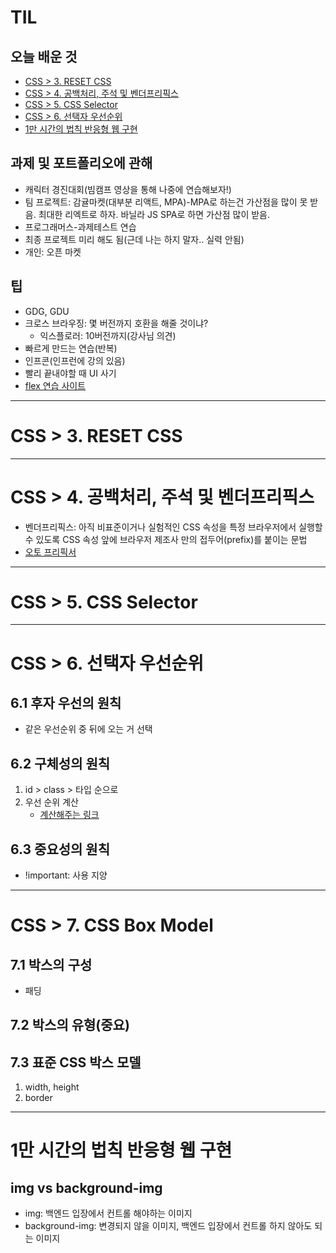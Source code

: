 # TIL
## 오늘 배운 것
* [CSS > 3. RESET CSS](#css--3-reset-css)
* [CSS > 4. 공백처리, 주석 및 벤더프리픽스](#css--4-공백처리-주석-및-벤더프리픽스)
* [CSS > 5. CSS Selector](#css--5-css-selector)
* [CSS > 6. 선택자 우선순위](#css--6-선택자-우선순위)
* [1만 시간의 법칙 반응형 웹 구현](#1만-시간의-법칙-반응형-웹-구현)
## 과제 및 포트폴리오에 관해
* 캐릭터 경진대회(빔캠프 영상을 통해 나중에 연습해보자!)
* 팀 프로젝트: 감귤마켓(대부분 리액트, MPA)-MPA로 하는건 가산점을 많이 못 받음. 최대한 리엑트로 하자. 바닐라 JS SPA로 하면 가산점 많이 받음.
* 프로그래머스-과제테스트 연습
* 최종 프로젝트 미리 해도 됨(근데 나는 하지 말자.. 실력 안됨)
* 개인: 오픈 마켓
## 팁
* GDG, GDU
* 크로스 브라우징: 몇 버전까지 호환을 해줄 것이냐?
    * 익스플로러: 10버전까지(강사님 의견)
* 빠르게 만드는 연습(반복)
* 인프콘(인프런에 강의 있음)
* 빨리 끝내야할 때 UI 사기
* [flex 연습 사이트](https://flexboxfroggy.com/#ko)
---
# CSS > 3. RESET CSS
---
# CSS > 4. 공백처리, 주석 및 벤더프리픽스
* 벤더프리픽스: 아직 비표준이거나 실험적인 CSS 속성을 특정 브라우저에서 실행할 수 있도록 CSS 속성 앞에 브라우저 제조사 만의 접두어(prefix)를 붙이는 문법
* [오토 프리픽서](https://autoprefixer.github.io)
---
# CSS > 5. CSS Selector
---
# CSS > 6. 선택자 우선순위
## 6.1 후자 우선의 원칙
* 같은 우선순위 중 뒤에 오는 거 선택
## 6.2 구체성의 원칙
1. id > class > 타입 순으로
2. 우선 순위 계산
    * [계산해주는 링크](https://specificity.keegan.st/)
## 6.3 중요성의 원칙
* !important: 사용 지양
---
# CSS > 7. CSS Box Model
## 7.1 박스의 구성
* 패딩
## 7.2 박스의 유형(중요)
## 7.3 표준 CSS 박스 모델
1. width, height
2. border
---
# 1만 시간의 법칙 반응형 웹 구현
## img vs background-img
* img: 백엔드 입장에서 컨트롤 해야하는 이미지
* background-img: 변경되지 않을 이미지, 백엔드 입장에서 컨트롤 하지 않아도 되는 이미지
